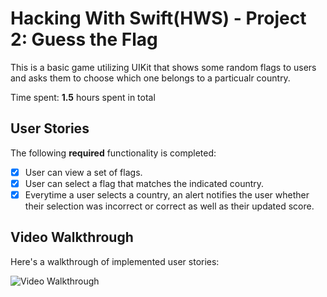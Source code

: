# Hacking With Swift(HWS) - Project 2: Guess the Flag

This is a basic game utilizing UIKit that shows some random flags to users and asks them to choose which one belongs to a particualr country. 

Time spent: **1.5** hours spent in total

## User Stories

The following **required** functionality is completed:

- [X] User can view a set of flags.
- [X] User can select a flag that matches the indicated country. 
- [X] Everytime a user selects a country, an alert notifies the user whether their selection was incorrect or correct as well as their updated score.

## Video Walkthrough

Here's a walkthrough of implemented user stories:

<img src='http://g.recordit.co/JKgVODvJx1.gif' title='Video Walkthrough' width='' alt='Video Walkthrough' />
